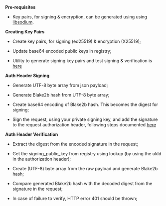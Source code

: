 **Pre-requisites**

* Key pairs, for signing & encryption, can be generated using  using [libsodium](https://libsodium.gitbook.io/doc/bindings_for_other_languages).

**Creating Key Pairs**

* Create key pairs, for signing (ed25519) & encryption (X25519);
* Update base64 encoded public keys in registry;

* Utility to generate signing key pairs and test signing & verification is [here](https://github.com/ONDC-Official/reference-implementations/tree/main/utilities/signing_and_verification)

**Auth Header Signing**

* Generate UTF-8 byte array from json payload;
* Generate Blake2b hash from UTF-8 byte array;

* Create base64 encoding of Blake2b hash. This becomes the digest for signing;
* Sign the request, using your private signing key, and add the signature to the request authorization header, following steps documented [here](https://docs.google.com/document/d/1Iw_x-6mtfoMh0KJwL4sqQYM0kD17MLxiMCUOZDBerBo/edit#heading=h.zs1tt1ewtdt)

**Auth Header Verification**

* Extract the digest from the encoded signature in the request;
* Get the signing_public_key from registry using lookup (by using the ukId in the authorization header);

* Create (UTF-8) byte array from the raw payload and generate Blake2b hash;
* Compare generated Blake2b hash with the decoded digest from the signature in the request;

* In case of failure to verify, HTTP error 401 should be thrown;
